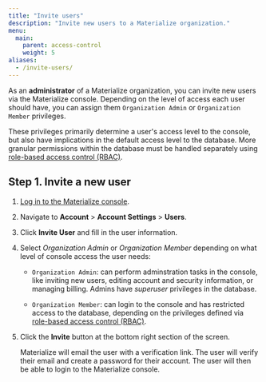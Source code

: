```yaml
---
title: "Invite users"
description: "Invite new users to a Materialize organization."
menu:
  main:
    parent: access-control
    weight: 5
aliases:
  - /invite-users/
---
```


As an **administrator** of a Materialize organization, you can invite new users
via the Materialize console. Depending on the level of access each user should
have, you can assign them `Organization Admin` or `Organization Member`
privileges.

These privileges primarily determine a user's access level to the console, but
also have implications in the default access level to the database. More
granular permissions within the database must be handled separately using
[role-based access control (RBAC)](/manage/access-control/#role-based-access-control-rbac).

## Step 1. Invite a new user

1. [Log in to the Materialize console](https://console.materialize.com/).

1. Navigate to **Account** > **Account Settings** > **Users**.

1. Click **Invite User** and fill in the user information.

1. Select *Organization Admin* or *Organization Member* depending on what level of console access the user needs:

    - `Organization Admin`: can perform adminstration tasks in the console, like
      inviting new users, editing account and security information, or managing
      billing. Admins have _superuser_ privileges in the database.

    - `Organization Member`: can login to the console and has restricted access
      to the database, depending  on the privileges defined via
      [role-based access control (RBAC)](/manage/access-control/#role-based-access-control-rbac).

2. Click the **Invite** button at the bottom right section of the screen.

   Materialize will email the user with a verification link. The user will
   verify their email and create a password for their account. The user will
   then be able to login to the Materialize console.
